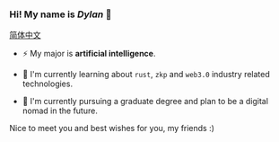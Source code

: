 ### Hi! My name is ***Dylan*** 👋
<a href = "./readme/README.zh-CN.md">简体中文</a>
<!--
**DylanJinx/DylanJinx** is a ✨ _special_ ✨ repository because its `README.md` (this file) appears on your GitHub profile.

Here are some ideas to get you started:

- 🔭 I’m currently working on ...
- 🌱 I’m currently learning ...
- 👯 I’m looking to collaborate on ...
- 🤔 I’m looking for help with ...
- 💬 Ask me about ...
- 📫 How to reach me: ...
- 😄 Pronouns: ...
- ⚡ Fun fact: ...
-->
- ⚡ My major is **artificial intelligence**.

- 🌱 I'm currently learning about `rust`, `zkp` and `web3.0` industry related technologies.

- 🔭 I'm currently pursuing a graduate degree and plan to be a digital nomad in the future.

Nice to meet you and best wishes for you, my friends :)
